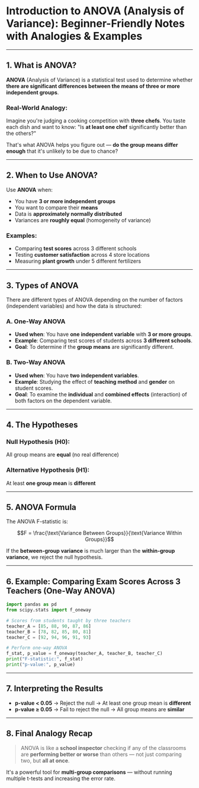 # Introduction to ANOVA (Analysis of Variance): Beginner-Friendly Notes with Analogies & Examples

---

## 1. What is ANOVA?

**ANOVA** (Analysis of Variance) is a statistical test used to determine whether **there are significant differences between the means of three or more independent groups**.

### Real-World Analogy:

Imagine you're judging a cooking competition with **three chefs**. You taste each dish and want to know: "Is **at least one chef** significantly better than the others?"

That's what ANOVA helps you figure out — **do the group means differ enough** that it's unlikely to be due to chance?

---

## 2. When to Use ANOVA?

Use **ANOVA** when:

* You have **3 or more independent groups**
* You want to compare their **means**
* Data is **approximately normally distributed**
* Variances are **roughly equal** (homogeneity of variance)

### Examples:

* Comparing **test scores** across 3 different schools
* Testing **customer satisfaction** across 4 store locations
* Measuring **plant growth** under 5 different fertilizers

---

## 3. Types of ANOVA

There are different types of ANOVA depending on the number of factors (independent variables) and how the data is structured:

### A. One-Way ANOVA

* **Used when**: You have **one independent variable** with **3 or more groups**.
* **Example**: Comparing test scores of students across **3 different schools**.
* **Goal**: To determine if the **group means** are significantly different.

### B. Two-Way ANOVA

* **Used when**: You have **two independent variables**.
* **Example**: Studying the effect of **teaching method** and **gender** on student scores.
* **Goal**: To examine the **individual** and **combined effects** (interaction) of both factors on the dependent variable.

---

## 4. The Hypotheses

### Null Hypothesis (H0):

All group means are **equal** (no real difference)

### Alternative Hypothesis (H1):

At least **one group mean** is **different**

---

## 5. ANOVA Formula

The ANOVA F-statistic is:

```math
F = \frac{\text{Variance Between Groups}}{\text{Variance Within Groups}}
```

If the **between-group variance** is much larger than the **within-group variance**, we reject the null hypothesis.

---

## 6. Example: Comparing Exam Scores Across 3 Teachers (One-Way ANOVA)

```python
import pandas as pd
from scipy.stats import f_oneway

# Scores from students taught by three teachers
teacher_A = [85, 88, 90, 87, 86]
teacher_B = [78, 82, 85, 80, 81]
teacher_C = [92, 94, 96, 91, 93]

# Perform one-way ANOVA
f_stat, p_value = f_oneway(teacher_A, teacher_B, teacher_C)
print("F-statistic:", f_stat)
print("p-value:", p_value)
```

---

## 7. Interpreting the Results

* **p-value < 0.05** → Reject the null → At least one group mean is **different**
* **p-value ≥ 0.05** → Fail to reject the null → All group means are **similar**

---

## 8. Final Analogy Recap

> ANOVA is like a **school inspector** checking if any of the classrooms are **performing better or worse** than others — not just comparing two, but **all at once**.

It's a powerful tool for **multi-group comparisons** — without running multiple t-tests and increasing the error rate.

